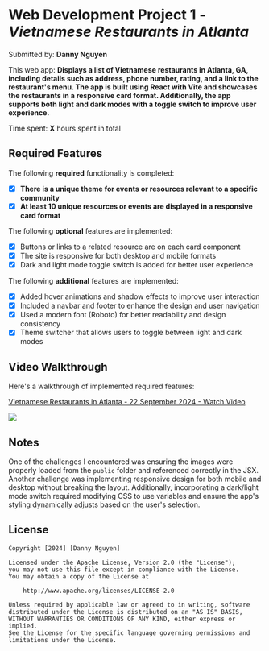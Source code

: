 # Web Development Project 1 - _Vietnamese Restaurants in Atlanta_

Submitted by: **Danny Nguyen**

This web app: **Displays a list of Vietnamese restaurants in Atlanta, GA, including details such as address, phone number, rating, and a link to the restaurant's menu. The app is built using React with Vite and showcases the restaurants in a responsive card format. Additionally, the app supports both light and dark modes with a toggle switch to improve user experience.**

Time spent: **X** hours spent in total

## Required Features

The following **required** functionality is completed:

- [x] **There is a unique theme for events or resources relevant to a specific community**
- [x] **At least 10 unique resources or events are displayed in a responsive card format**

The following **optional** features are implemented:

- [x] Buttons or links to a related resource are on each card component
- [x] The site is responsive for both desktop and mobile formats
- [x] Dark and light mode toggle switch is added for better user experience

The following **additional** features are implemented:

- [x] Added hover animations and shadow effects to improve user interaction
- [x] Included a navbar and footer to enhance the design and user navigation
- [x] Used a modern font (Roboto) for better readability and design consistency
- [x] Theme switcher that allows users to toggle between light and dark modes

## Video Walkthrough

Here's a walkthrough of implemented required features:

<div>
    <a href="https://www.loom.com/share/d7230c15a53044cdb9e0e1aeded17098">
      <p>Vietnamese Restaurants in Atlanta - 22 September 2024 - Watch Video</p>
    </a>
    <a href="https://www.loom.com/share/d7230c15a53044cdb9e0e1aeded17098">
      <img style="max-width:300px;" src="https://cdn.loom.com/sessions/thumbnails/d7230c15a53044cdb9e0e1aeded17098-e2f7097b30099044-full-play.gif">
    </a>
</div>

## Notes

One of the challenges I encountered was ensuring the images were properly loaded from the `public` folder and referenced correctly in the JSX. Another challenge was implementing responsive design for both mobile and desktop without breaking the layout. Additionally, incorporating a dark/light mode switch required modifying CSS to use variables and ensure the app's styling dynamically adjusts based on the user's selection.

## License

    Copyright [2024] [Danny Nguyen]

    Licensed under the Apache License, Version 2.0 (the "License");
    you may not use this file except in compliance with the License.
    You may obtain a copy of the License at

        http://www.apache.org/licenses/LICENSE-2.0

    Unless required by applicable law or agreed to in writing, software
    distributed under the License is distributed on an "AS IS" BASIS,
    WITHOUT WARRANTIES OR CONDITIONS OF ANY KIND, either express or implied.
    See the License for the specific language governing permissions and
    limitations under the License.
